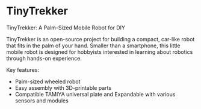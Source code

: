 # TinyTrekker
TinyTrekker: A Palm-Sized Mobile Robot for DIY

TinyTrekker is an open-source project for building a compact, car-like robot that fits in the palm of your hand. Smaller than a smartphone, this little mobile robot is designed for hobbyists interested in learning about robotics through hands-on experience.

Key features:

- Palm-sized wheeled robot
- Easy assembly with 3D-printable parts
- Compatible TAMIYA universal plate and Expandable with various sensors and modules
